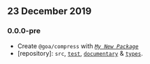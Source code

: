 ## 23 December 2019

### 0.0.0-pre

- Create `@goa/compress` with _[`My New Package`](https://MNPJS.org)_
- [repository]: `src`, [`test`](https://contexttesting.com), [`documentary`](https://readme.page) & [`types`](https://typedef.page).